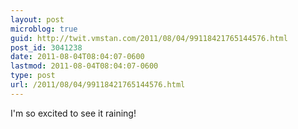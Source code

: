 ```yaml
---
layout: post
microblog: true
guid: http://twit.vmstan.com/2011/08/04/99118421765144576.html
post_id: 3041238
date: 2011-08-04T08:04:07-0600
lastmod: 2011-08-04T08:04:07-0600
type: post
url: /2011/08/04/99118421765144576.html
---
```

I'm so excited to see it raining!
